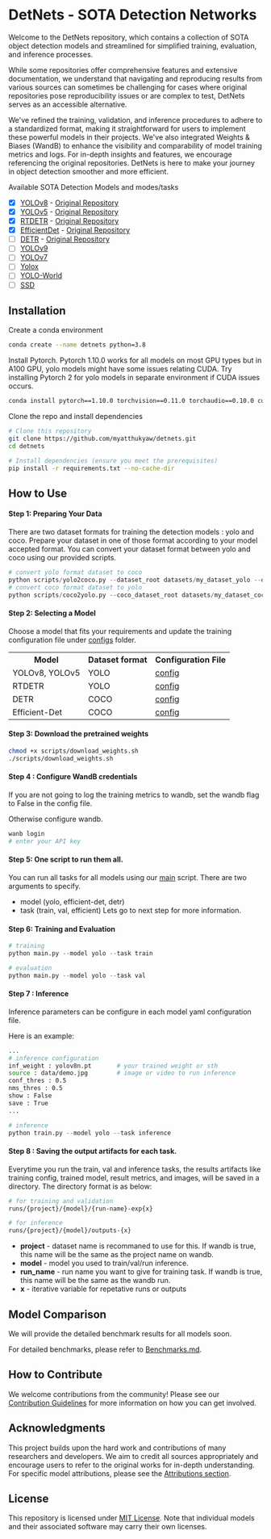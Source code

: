 # DetNets - SOTA Detection Networks


Welcome to the DetNets repository, which contains a collection of SOTA object detection models and streamlined for simplified training, evaluation, and inference processes. 

While some repositories offer comprehensive features and extensive documentation, we understand that navigating and reproducing results from various sources can sometimes be challenging for cases where original repositories pose reproducibility issues or are complex to test, DetNets serves as an accessible alternative.

We've refined the training, validation, and inference procedures to adhere to a standardized format, making it straightforward for users to implement these powerful models in their projects. We've also integrated Weights & Biases (WandB) to enhance the visibility and comparability of model training metrics and logs. For in-depth insights and features, we encourage referencing the original repositories. DetNets is here to make your journey in object detection smoother and more efficient.

Available SOTA Detection Models and modes/tasks

- [x] [YOLOv8](https://github.com/myatthukyaw/detnets/tree/main/models/ultralytics) - [Original Repository](https://github.com/ultralytics/ultralytics)
- [x] [YOLOv5](https://github.com/myatthukyaw/detnets/tree/main/models/ultralytics) - [Original Repository](https://github.com/ultralytics/ultralytics)
- [x] [RTDETR](https://github.com/myatthukyaw/detnets/tree/main/models/ultralytics) - [Original Repository](https://github.com/ultralytics/ultralytics)
- [x] [EfficientDet](https://github.com/myatthukyaw/detnets/tree/main/models/efficient-det) - [Original Repository](https://github.com/zylo117/Yet-Another-EfficientDet-Pytorch)
- [ ] [DETR](https://github.com/myatthukyaw/detnets/blob/main/models/detr) - [Original Repository](https://github.com/facebookresearch/detr)
- [ ] [YOLOv9]()
- [ ] [YOLOv7]()
- [ ] [Yolox]()
- [ ] [YOLO-World]()
- [ ] [SSD]()
<!-- - [ ] [Detectron2](https://github.com/myatthukyaw/detnets/tree/main/models/detectron2) - [Original Repository](https://github.com/facebookresearch/detectron2) -->



## Installation

Create a conda environment
```bash
conda create --name detnets python=3.8
```

Install Pytorch. 
Pytorch 1.10.0 works for all models on most GPU types but in A100 GPU, yolo models might have some issues relating CUDA. Try installing Pytorch 2 for yolo models in separate environment if CUDA issues occurs.
```bash
conda install pytorch==1.10.0 torchvision==0.11.0 torchaudio==0.10.0 cudatoolkit=11.3 -c pytorch -c conda-forge
```

Clone the repo and install dependencies
```bash
# Clone this repository
git clone https://github.com/myatthukyaw/detnets.git
cd detnets

# Install dependencies (ensure you meet the prerequisites)
pip install -r requirements.txt --no-cache-dir 
```

## How to Use

#### Step 1: Preparing Your Data</br>
There are two dataset formats for training the detection models : yolo and coco. Prepare your dataset in one of those format according to your model accepted format. You can convert your dataset format between yolo and coco using our provided scripts. 

```python
# convert yolo format dataset to coco
python scripts/yolo2coco.py --dataset_root datasets/my_dataset_yolo --output_dataset datasets/my_dataset_coco
# convert coco format dataset to yolo
python scripts/coco2yolo.py --coco_dataset_root datasets/my_dataset_coco --output_yolo_dataset datasets/my_dataset_yolo
```

#### Step 2: Selecting a Model</br>
Choose a model that fits your requirements and update the training configuration file under [configs](https://github.com/myatthukyaw/detnets/blob/main/configs) folder.

<table>
  <tr>
    <th>Model</th>
    <th>Dataset format</th>
    <th>Configuration File</th>
  </tr>
  <tr>
    <td>YOLOv8, YOLOv5</td>
    <td>YOLO</td>
    <td><a href="https://github.com/myatthukyaw/detnets/blob/main/configs/yolo.yml">config</a></td>
  </tr>
  <tr>
    <td>RTDETR</td>
    <td>YOLO</td>
    <td><a href="https://github.com/myatthukyaw/detnets/blob/main/configs/rtdetr.yml">config</a></td>
  </tr>
  <tr>
    <td>DETR</td>
    <td>COCO</td>
    <td><a href="https://github.com/myatthukyaw/detnets/blob/main/configs/detr.yml">config</a></td>
  </tr>
  <tr>
    <td>Efficient-Det</td>
    <td>COCO</td>
    <td><a href="https://github.com/myatthukyaw/detnets/blob/main/configs/efficient-det.yml">config</a></td>
  </tr>
</table>

#### Step 3: Download the pretrained weights

```bash
chmod +x scripts/download_weights.sh
./scripts/download_weights.sh
```

#### Step 4 : Configure WandB credentials 

If you are not going to log the training metrics to wandb, set the wandb flag to False in the config file. 

Otherwise configure wandb. 

```bash
wanb login 
# enter your API key
```

#### Step 5: One script to run them all.</br>
You can run all tasks for all models using our [main](https://github.com/myatthukyaw/detnets/blob/main/main.py) script.
There are two arguments to specify. 
- model (yolo, efficient-det, detr)
- task (train, val, efficient)
Lets go to next step for more information. 

#### Step 6: Training and Evaluation
```python
# training
python main.py --model yolo --task train

# evaluation
python main.py --model yolo --task val
```

#### Step 7 : Inference

Inference parameters can be configure in each model yaml configuration file.

Here is an example:
```bash
...
# inference configuration
inf_weight : yolov8n.pt       # your trained weight or sth
source : data/demo.jpg        # image or video to run inference
conf_thres : 0.5
nms_thres : 0.5
show : False
save : True
...
```

```python
# inference
python train.py --model yolo --task inference
```

#### Step 8 : Saving the output artifacts for each task.

Everytime you run the train, val and inference tasks, the results artifacts like training config, trained model, result metrics, and images, will be saved in a directory.
The directory format is as below: 
```bash
# for training and validation
runs/{project}/{model}/{run-name}-exp{x}

# for inference
runs/{project}/{model}/outputs-{x}
```

- **project** - dataset name is recommaned to use for this. If wandb is true, this name will be the same as the project name on wandb. 
- **model** - model you used to train/val/run inference.
- **run_name** - run name you want to give for training task. If wandb is true, this name will be the same as the wandb run. 
- **x** - iterative variable for repetative runs or outputs


## Model Comparison
We will provide the detailed benchmark results for all models soon.

For detailed benchmarks, please refer to [Benchmarks.md](BENCHMARKS.md).


## How to Contribute
We welcome contributions from the community! Please see our [Contribution Guidelines](CONTRIBUTION.md) for more information on how you can get involved.

## Acknowledgments
This project builds upon the hard work and contributions of many researchers and developers. We aim to credit all sources appropriately and encourage users to refer to the original works for in-depth understanding. For specific model attributions, please see the [Attributions section](ATTRIBUTION.md).

## License
This repository is licensed under [MIT License](LICENSE). Note that individual models and their associated software may carry their own licenses.